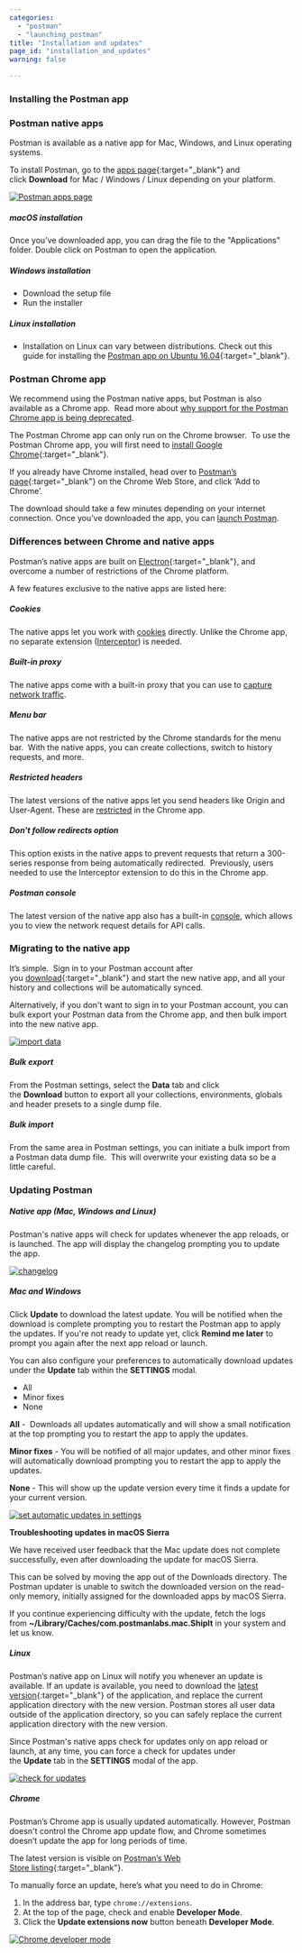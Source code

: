 ```yaml
---
categories:
  - "postman"
  - "launching_postman"
title: "Installation and updates"
page_id: "installation_and_updates"
warning: false

---
```


### **Installing the Postman app**

### Postman native apps

Postman is available as a native app for Mac, Windows, and Linux operating systems.

To install Postman, go to the [apps page](https://www.getpostman.com/apps){:target="_blank"} and click **Download** for Mac / Windows / Linux depending on your platform.

[![Postman apps page](https://s3.amazonaws.com/postman-static-getpostman-com/postman-docs/59161734.png)](https://s3.amazonaws.com/postman-static-getpostman-com/postman-docs/59161734.png)

##### **macOS installation**

   Once you’ve downloaded app, you can drag the file to the "Applications" folder. Double click on Postman to open the application.

##### **Windows installation**

   *   Download the setup file
   *   Run the installer

##### **Linux installation**

   *   Installation on Linux can vary between distributions. Check out this guide for installing the [Postman app on Ubuntu 16.04](https://blog.bluematador.com/posts/postman-how-to-install-on-ubuntu-1604/?utm_source=hootsuite&utm_medium=twitter&utm_campaign=){:target="_blank"}.

### Postman Chrome app

We recommend using the Postman native apps, but Postman is also available as a Chrome app.  Read more about [why support for the Postman Chrome app is being deprecated](http://blog.getpostman.com/2017/03/14/going-native/).

The Postman Chrome app can only run on the Chrome browser.  To use the Postman Chrome app, you will first need to [install Google Chrome](http://www.google.com/chrome/){:target="_blank"}.

If you already have Chrome installed, head over to [Postman’s page](https://chrome.google.com/webstore/detail/postman-rest-client-packa/fhbjgbiflinjbdggehcddcbncdddomop?hl=en){:target="_blank"} on the Chrome Web Store, and click ‘Add to Chrome’.

The download should take a few minutes depending on your internet connection. Once you’ve downloaded the app, you can [launch Postman](/docs/postman/launching_postman/installation_and_updates).

### Differences between Chrome and native apps

Postman’s native apps are built on [Electron](http://electron.atom.io/){:target="_blank"}, and overcome a number of restrictions of the Chrome platform.

A few features exclusive to the native apps are listed here:

##### **Cookies**

The native apps let you work with [cookies](/docs/postman/sending_api_requests/cookies) directly. Unlike the Chrome app, no separate extension ([Interceptor](/docs/postman/sending_api_requests/interceptor_extension)) is needed.

##### **Built-in proxy**

The native apps come with a built-in proxy that you can use to [capture network traffic](/docs/postman/sending_api_requests/capturing_http_requests).

##### **Menu bar**

The native apps are not restricted by the Chrome standards for the menu bar.  With the native apps, you can create collections, switch to history requests, and more.

##### **Restricted headers**

The latest versions of the native apps let you send headers like Origin and User-Agent. These are [restricted](/docs/postman/sending_api_requests/interceptor_extension) in the Chrome app. 

##### **Don't follow redirects option**

This option exists in the native apps to prevent requests that return a 300-series response from being automatically redirected.  Previously, users needed to use the Interceptor extension to do this in the Chrome app.

##### **Postman console**

The latest version of the native app also has a built-in [console](/docs/postman/sending_api_requests/debugging_and_logs), which allows you to view the network request details for API calls.

### **Migrating to the native app**

It’s simple.  Sign in to your Postman account after you [download](https://www.getpostman.com/apps){:target="_blank"} and start the new native app, and all your history and collections will be automatically synced.

Alternatively, if you don't want to sign in to your Postman account, you can bulk export your Postman data from the Chrome app, and then bulk import into the new native app.

[![import data](https://s3.amazonaws.com/postman-static-getpostman-com/postman-docs/59161744.png)](https://s3.amazonaws.com/postman-static-getpostman-com/postman-docs/59161744.png)  

##### **Bulk export**

From the Postman settings, select the **Data** tab and click the **Download** button to export all your collections, environments, globals and header presets to a single dump file.

##### **Bulk import**

From the same area in Postman settings, you can initiate a bulk import from a Postman data dump file.  This will overwrite your existing data so be a little careful.

### **Updating Postman**

##### **Native app (Mac, Windows and Linux)**

Postman's native apps will check for updates whenever the app reloads, or is launched. The app will display the changelog prompting you to update the app. 

[![changelog](https://s3.amazonaws.com/postman-static-getpostman-com/postman-docs/59161812.png)](https://s3.amazonaws.com/postman-static-getpostman-com/postman-docs/59161812.png)

##### **Mac and Windows**

Click **Update** to download the latest update. You will be notified when the download is complete prompting you to restart the Postman app to apply the updates. If you're not ready to update yet, click **Remind me later** to prompt you again after the next app reload or launch.

You can also configure your preferences to automatically download updates under the **Update** tab within the **SETTINGS** modal.

   *   All
   *   Minor fixes
   *   None

**All** -  Downloads all updates automatically and will show a small notification at the top prompting you to restart the app to apply the updates.

**Minor fixes** - You will be notified of all major updates, and other minor fixes will automatically download prompting you to restart the app to apply the updates.

**None** - This will show up the update version every time it finds a update for your current version. 

[![set automatic updates in settings](https://s3.amazonaws.com/postman-static-getpostman-com/postman-docs/59161823.png)](https://s3.amazonaws.com/postman-static-getpostman-com/postman-docs/59161823.png)

**Troubleshooting updates in macOS Sierra**

We have received user feedback that the Mac update does not complete successfully, even after downloading the update for macOS Sierra.

This can be solved by moving the app out of the Downloads directory. The Postman updater is unable to switch the downloaded version on the read-only memory, initially assigned for the downloaded apps by macOS Sierra.  

If you continue experiencing difficulty with the update, fetch the logs from **~/Library/Caches/com.postmanlabs.mac.ShipIt** in your system and let us know.

##### **Linux**

Postman’s native app on Linux will notify you whenever an update is available. If an update is available, you need to download the [latest version](https://www.getpostman.com/apps){:target="_blank"} of the application, and replace the current application directory with the new version. Postman stores all user data outside of the application directory, so you can safely replace the current application directory with the new version.  

Since Postman's native apps check for updates only on app reload or launch, at any time, you can force a check for updates under the **Update** tab in the **SETTINGS** modal of the app. 

[![check for updates](https://s3.amazonaws.com/postman-static-getpostman-com/postman-docs/59161839.png)](https://s3.amazonaws.com/postman-static-getpostman-com/postman-docs/59161839.png)

##### **Chrome**

Postman’s Chrome app is usually updated automatically. However, Postman doesn't control the Chrome app update flow, and Chrome sometimes doesn’t update the app for long periods of time.

The latest version is visible on [Postman’s Web Store listing](https://chrome.google.com/webstore/detail/fhbjgbiflinjbdggehcddcbncdddomop?hl=en){:target="_blank"}.

To manually force an update, here’s what you need to do in Chrome:

  1.  In the address bar, type `chrome://extensions`.
  2.  At the top of the page, check and enable **Developer Mode**.
  3.  Click the **Update extensions now** button beneath **Developer Mode**.

  [![Chrome developer mode](https://s3.amazonaws.com/postman-static-getpostman-com/postman-docs/58280741.png)](https://s3.amazonaws.com/postman-static-getpostman-com/postman-docs/58280741.png)
